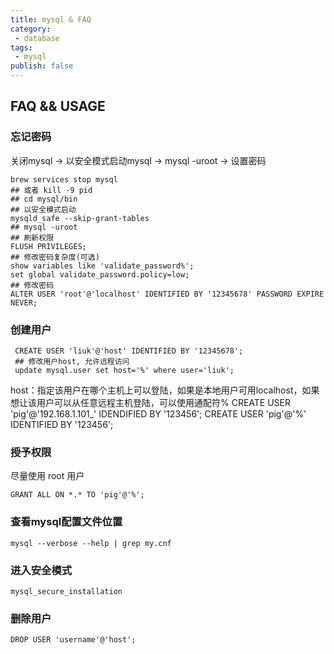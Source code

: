 ```yaml
---
title: mysql & FAQ
category:
 - database
tags:
 - mysql
publish: false
---
```


## FAQ && USAGE

### 忘记密码

关闭mysql -> 以安全模式启动mysql -> mysql -uroot -> 设置密码

``` shell
brew services stop mysql
## 或者 kill -9 pid
## cd mysql/bin
## 以安全模式启动
mysqld_safe --skip-grant-tables
## mysql -uroot
## 刷新权限
FLUSH PRIVILEGES;
## 修改密码复杂度(可选)
show variables like 'validate_password%';
set global validate_password.policy=low;
## 修改密码
ALTER USER 'root'@'localhost' IDENTIFIED BY '12345678' PASSWORD EXPIRE NEVER;
```

### 创建用户

``` shell
 CREATE USER 'liuk'@'host' IDENTIFIED BY '12345678';
 ## 修改用户host, 允许远程访问
 update mysql.user set host='%' where user='liuk';
```

host：指定该用户在哪个主机上可以登陆，如果是本地用户可用localhost，如果想让该用户可以从任意远程主机登陆，可以使用通配符%
CREATE USER 'pig'@'192.168.1.101_' IDENDIFIED BY '123456';
CREATE USER 'pig'@'%' IDENTIFIED BY '123456';

### 授予权限

尽量使用 root 用户

` GRANT ALL ON *.* TO 'pig'@'%'; `

### 查看mysql配置文件位置

` mysql --verbose --help | grep my.cnf `

### 进入安全模式

` mysql_secure_installation `

### 删除用户

` DROP USER 'username'@'host'; `